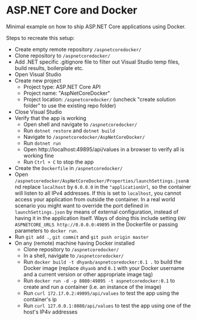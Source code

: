 # ASP.NET Core and Docker

Minimal example on how to ship ASP.NET Core applications using Docker.

Steps to recreate this setup:

- Create empty remote repository `/aspnetcoredocker/`
- Clone repository to `/aspnetcoredocker/`
- Add .NET specific .gitignore file to filter out Visual Studio temp files, build results, boilerplate etc.
- Open Visual Studio
- Create new project
    - Project type: ASP.NET Core API
    - Project name: "AspNetCoreDocker"
    - Project location: `/aspnetcoredocker/` (uncheck "create solution folder" to use the existing repo folder)
- Close Visual Studio
- Verify that the app is working
    - Open shell and navigate to `/aspnetcoredocker/`
    - Run `dotnet restore` and `dotnet build`
    - Navigate to `/aspnetcoredocker/AspNetCoreDocker/`
    - Run `dotnet run`
    - Open http://localhost:49895/api/values in a browser to verify all is working fine
    - Run `Ctrl + C` to stop the app
- Create the `Dockerfile` in `/aspnetcoredocker/`
- Open `/aspnetcoredocker/AspNetCoreDocker/Properties/launchSettings.json`and replace `localhost` by `0.0.0.0` in the `"applicationUrl`, so the container will listen to all IPv4 addresses. If this is set to `localhost`, you cannot access your application from outside the container. In a real world scenario you might want to override the port defined in `launchSettings.json` by means of external configuration, instead of having it in the application itself. Ways of doing this include setting `ENV ASPNETCORE_URLS http://0.0.0.0:49895` in the Dockerfile or passing parameters to `docker run`.
- Run `git add .`, `git commit` and `git push origin master`
- On any (remote) machine having Docker installed
    - Clone repository to `/aspnetcoredocker/`
    - In a shell, navigate to `/aspnetcoredocker/`
    - Run `docker build -t dhyanb/aspnetcoredocker:0.1 .` to build the Docker image (replace `dhyanb` and `0.1` with your Docker username and a current version or other appropriate image tag)
    - Run `docker run -d -p 8080:49895 -t aspnetcoredocker:0.1` to create and run a container (i.e. an instance of the image)
    - Run `curl 172.17.0.2:49895/api/values` to test the app using the container's ip
    - Run `curl 127.0.0.1:8080/api/values` to test the app using one of the host's IP4v addresses
